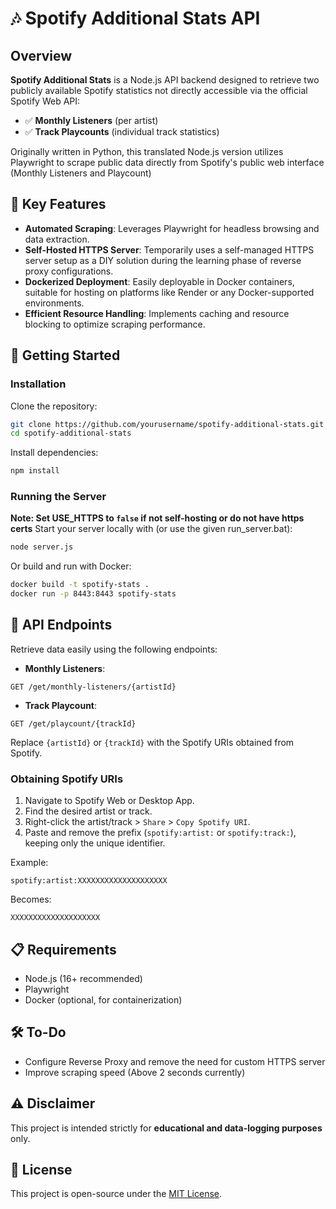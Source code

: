 # 🎶 Spotify Additional Stats API

## Overview

**Spotify Additional Stats** is a Node.js API backend designed to retrieve two publicly available Spotify statistics not directly accessible via the official Spotify Web API:

- ✅ **Monthly Listeners** (per artist)
- ✅ **Track Playcounts** (individual track statistics)

Originally written in Python, this translated Node.js version utilizes Playwright to scrape public data directly from Spotify's public web interface (Monthly Listeners and Playcount)

## 🌟 Key Features

- **Automated Scraping**: Leverages Playwright for headless browsing and data extraction.
- **Self-Hosted HTTPS Server**: Temporarily uses a self-managed HTTPS server setup as a DIY solution during the learning phase of reverse proxy configurations.
- **Dockerized Deployment**: Easily deployable in Docker containers, suitable for hosting on platforms like Render or any Docker-supported environments.
- **Efficient Resource Handling**: Implements caching and resource blocking to optimize scraping performance.

## 🚀 Getting Started

### Installation

Clone the repository:

```bash
git clone https://github.com/yourusername/spotify-additional-stats.git
cd spotify-additional-stats
```

Install dependencies:

```bash
npm install
```

### Running the Server

**Note: Set USE_HTTPS to `false` if not self-hosting or do not have https certs**
Start your server locally with (or use the given run_server.bat):

```bash
node server.js
```

Or build and run with Docker:

```bash
docker build -t spotify-stats .
docker run -p 8443:8443 spotify-stats
```

## 📡 API Endpoints

Retrieve data easily using the following endpoints:

- **Monthly Listeners**:

```
GET /get/monthly-listeners/{artistId}
```

- **Track Playcount**:

```
GET /get/playcount/{trackId}
```

Replace `{artistId}` or `{trackId}` with the Spotify URIs obtained from Spotify.

### Obtaining Spotify URIs

1. Navigate to Spotify Web or Desktop App.
2. Find the desired artist or track.
3. Right-click the artist/track > `Share` > `Copy Spotify URI`.
4. Paste and remove the prefix (`spotify:artist:` or `spotify:track:`), keeping only the unique identifier.

Example:

```
spotify:artist:XXXXXXXXXXXXXXXXXXXX
```

Becomes:

```
XXXXXXXXXXXXXXXXXXXX
```

## 📋 Requirements

- Node.js (16+ recommended)
- Playwright
- Docker (optional, for containerization)

## 🛠️ To-Do

- Configure Reverse Proxy and remove the need for custom HTTPS server
- Improve scraping speed (Above 2 seconds currently)

## ⚠️ Disclaimer

This project is intended strictly for **educational and data-logging purposes** only. 

## 📌 License

This project is open-source under the [MIT License](LICENSE).

